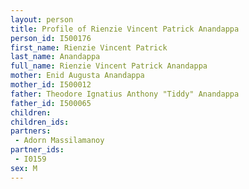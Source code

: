 ```yaml
---
layout: person
title: Profile of Rienzie Vincent Patrick Anandappa
person_id: I500176
first_name: Rienzie Vincent Patrick
last_name: Anandappa
full_name: Rienzie Vincent Patrick Anandappa
mother: Enid Augusta Anandappa
mother_id: I500012
father: Theodore Ignatius Anthony "Tiddy" Anandappa
father_id: I500065
children:
children_ids:
partners:
 - Adorn Massilamanoy
partner_ids:
 - I0159
sex: M
---
```


